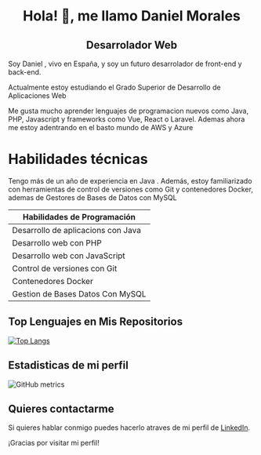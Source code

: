 <h1 align="center"> Hola! 👋, me llamo Daniel Morales </h1>
<h2 align="center"> Desarrolador Web </h2>

Soy Daniel , vivo en España, y soy un futuro desarrolador de front-end y back-end.

Actualmente estoy estudiando el Grado Superior de Desarrollo de Aplicaciones Web

Me gusta mucho aprender lenguajes de programacion nuevos como Java, PHP, Javascript  y frameworks como Vue, React o Laravel. Ademas ahora me estoy adentrando en el basto mundo de AWS y Azure


# Habilidades técnicas

Tengo más de un año de experiencia en Java . Además, estoy familiarizado con herramientas de control de versiones como Git y contenedores Docker, ademas de Gestores de Bases de Datos con MySQL

| Habilidades de Programación |
| -------------------- |
| Desarrollo de aplicacions con Java | 
| Desarrollo web con PHP | 
| Desarrollo web con JavaScript|
| Control de versiones con Git | 
| Contenedores Docker | 
| Gestion de Bases Datos Con MySQL |

## Top Lenguajes en Mis Repositorios


[![Top Langs](https://github-readme-stats.vercel.app/api/top-langs/?username=danmorjac&layout=compact&langs_count=10&hide_title=true)](https://github.com/danmorjac?tab=repositories)

## Estadisticas de mi perfil

![GitHub metrics](https://metrics.lecoq.io/danmorjac)  

## Quieres contactarme 

Si quieres hablar conmigo puedes hacerlo atraves de mi perfil de  [LinkedIn](https://www.linkedin.com/in/daniel-morales-jachym-15b098263/).

¡Gracias por visitar mi perfil!
